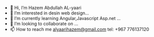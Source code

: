 - 👋 Hi, I’m  Hazem Abdullah AL-yaari
- 👀 I’m interested in desin web design...
- 🌱 I’m currently learning Angular,Javascript Asp.net ...
- 💞️ I’m looking to collaborate on ...
- 📫 How to reach me alyaarihazem@gmail.com  tel: +967 776137120

<!---
haz10em/haz10em is a ✨ special ✨ repository because its `README.md` (this file) appears on your GitHub profile.
You can click the Preview link to take a look at your changes.
--->
